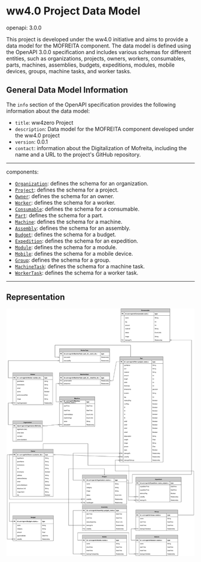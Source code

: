 # ww4.0 Project Data Model

openapi: 3.0.0

This project is developed under the ww4.0 initiative and aims to provide a data model for the MOFREITA component. The data model is defined using the OpenAPI 3.0.0 specification and includes various schemas for different entities, such as organizations, projects, owners, workers, consumables, parts, machines, assemblies, budgets, expeditions, modules, mobile devices, groups, machine tasks, and worker tasks.

## General Data Model Information

The `info` section of the OpenAPI specification provides the following information about the data model:

- `title`: ww4zero Project
- `description`: Data model for the MOFREITA component developed under the ww4.0 project
- `version`: 0.0.1
- `contact`: information about the Digitalization of Mofreita, including the name and a URL to the project's GitHub repository.
 ---

components:


- [`Organization`](https://raw.githubusercontent.com/More-Collaborative-Laboratory/ww4zero/main/organization.yaml#/organization): defines the schema for an organization.
- [`Project`](https://raw.githubusercontent.com/More-Collaborative-Laboratory/ww4zero/main/project.yaml#/project): defines the schema for a project.
- [`Owner`](https://raw.githubusercontent.com/More-Collaborative-Laboratory/ww4zero/main/owner.yaml#/owner): defines the schema for an owner.
- [`Worker`](https://raw.githubusercontent.com/More-Collaborative-Laboratory/ww4zero/main/worker.yaml#/worker): defines the schema for a worker.
- [`Consumable`](https://raw.githubusercontent.com/More-Collaborative-Laboratory/ww4zero/main/consumable.yaml#/consumable): defines the schema for a consumable.
- [`Part`](https://raw.githubusercontent.com/More-Collaborative-Laboratory/ww4zero/main/part.yaml#/part): defines the schema for a part.
- [`Machine`](https://raw.githubusercontent.com/More-Collaborative-Laboratory/ww4zero/main/machine.yaml#/machine): defines the schema for a machine.
- [`Assembly`](https://raw.githubusercontent.com/More-Collaborative-Laboratory/ww4zero/main/assembly.yaml#/assembly): defines the schema for an assembly.
- [`Budget`](https://raw.githubusercontent.com/More-Collaborative-Laboratory/ww4zero/main/budget.yaml#/budget): defines the schema for a budget.
- [`Expedition`](https://raw.githubusercontent.com/More-Collaborative-Laboratory/ww4zero/main/expedition.yaml#/expedition): defines the schema for an expedition.
- [`Module`](https://raw.githubusercontent.com/More-Collaborative-Laboratory/ww4zero/main/module.yaml#/module): defines the schema for a module.
- [`Mobile`](https://raw.githubusercontent.com/More-Collaborative-Laboratory/ww4zero/main/mobile.yaml#/mobile): defines the schema for a mobile device.
- [`Group`](https://raw.githubusercontent.com/More-Collaborative-Laboratory/ww4zero/main/group.yaml#/group): defines the schema for a group.
- [`MachineTask`](https://raw.githubusercontent.com/More-Collaborative-Laboratory/ww4zero/main/machineTask.yaml#/machineTask): defines the schema for a machine task.
- [`WorkerTask`](https://raw.githubusercontent.com/More-Collaborative-Laboratory/ww4zero/main/workerTask.yaml#/workerTask): defines the schema for a worker task.

---

## Representation

![alt text](./Documents/WoodWork4.0_v2.drawio.svg)